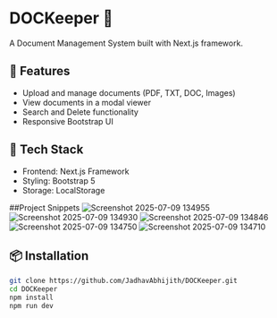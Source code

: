 # DOCKeeper 📄

A Document Management System built with Next.js framework. 

## 🌟 Features
- Upload and manage documents (PDF, TXT, DOC, Images)
- View documents in a modal viewer
- Search and Delete functionality
- Responsive Bootstrap UI

## 🚀 Tech Stack
- Frontend: Next.js Framework
- Styling: Bootstrap 5
- Storage: LocalStorage

##Project Snippets
![Screenshot 2025-07-09 134955](https://github.com/user-attachments/assets/8fc6a1cf-66d5-4b3b-9c86-9b18728ef863)
![Screenshot 2025-07-09 134930](https://github.com/user-attachments/assets/5821cbe8-5f70-4956-b2bb-6212e0a4dea9)
![Screenshot 2025-07-09 134846](https://github.com/user-attachments/assets/9221047f-d264-4218-902d-dd073a4ab85a)
![Screenshot 2025-07-09 134750](https://github.com/user-attachments/assets/a62d2b29-df7a-4771-ad4e-a37bf1f156db)
![Screenshot 2025-07-09 134710](https://github.com/user-attachments/assets/e2aebc91-b672-453b-b209-fedb7c155c9f)






## 📦 Installation

```bash
git clone https://github.com/JadhavAbhijith/DOCKeeper.git
cd DOCKeeper
npm install
npm run dev
